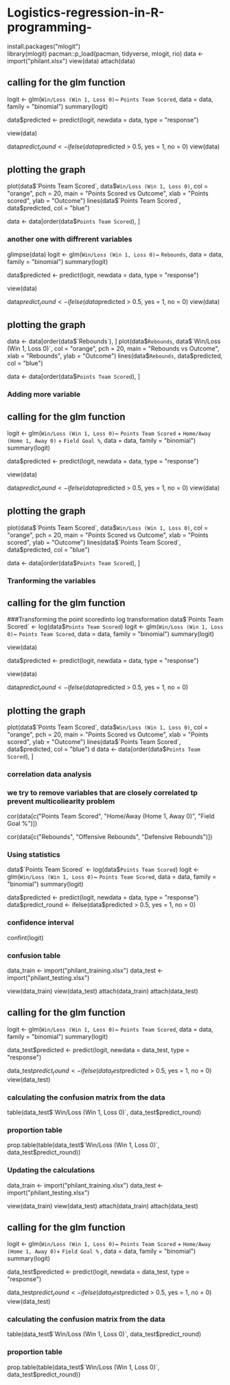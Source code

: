 # Logistics-regression-in-R-programming-
install.packages("mlogit")  
library(mlogit)
pacman::p_load(pacman, tidyverse, mlogit, rio)
data <- import("philant.xlsx")
view(data)
attach(data)

## calling for the glm function 
logit <- glm(`Win/Loss (Win 1, Loss 0)`~ `Points Team Scored`, data = data, family = "binomial")
summary(logit)


data$predicted <- predict(logit, newdata = data, type = "response")

view(data)

data$predict_round <- ifelse(data$predicted > 0.5, yes = 1, no = 0)
view(data) 

## plotting the graph

plot(data$`Points Team Scored`, data$`Win/Loss (Win 1, Loss 0)`, col = "orange", pch = 20, 
     main = "Points Scored vs Outcome", xlab = "Points scored", ylab = "Outcome")
lines(data$`Points Team Scored`, data$predicted, col = "blue")

data <- data[order(data$`Points Team Scored`), ]


### another one with diffrerent variables
glimpse(data)
logit <- glm(`Win/Loss (Win 1, Loss 0)`~ `Rebounds`, data = data, family = "binomial")
summary(logit)


data$predicted <- predict(logit, newdata = data, type = "response")

view(data)

data$predict_round <- ifelse(data$predicted > 0.5, yes = 1, no = 0)
view(data) 

## plotting the graph
data <- data[order(data$`Rebounds`), ]
plot(data$`Rebounds`, data$`Win/Loss (Win 1, Loss 0)`, col = "orange", pch = 20, 
     main = "Rebounds vs Outcome", xlab = "Rebounds", ylab = "Outcome")
lines(data$`Rebounds`, data$predicted, col = "blue")

data <- data[order(data$`Points Team Scored`), ]



### Adding  more variable 
## calling for the glm function 
logit <- glm(`Win/Loss (Win 1, Loss 0)`~ `Points Team Scored` + `Home/Away (Home 1, Away 0)` + `Field Goal %`, data = data, family = "binomial")
summary(logit)


data$predicted <- predict(logit, newdata = data, type = "response")

view(data)

data$predict_round <- ifelse(data$predicted > 0.5, yes = 1, no = 0)
view(data) 

## plotting the graph

plot(data$`Points Team Scored`, data$`Win/Loss (Win 1, Loss 0)`, col = "orange", pch = 20, 
     main = "Points Scored vs Outcome", xlab = "Points scored", ylab = "Outcome")
lines(data$`Points Team Scored`, data$predicted, col = "blue")

data <- data[order(data$`Points Team Scored`), ]



### Tranforming the variables 

## calling for the glm function 
###Transforming the point scoredinto log transformation 
data$`Points Team Scored` <- log(data$`Points Team Scored`)
logit <- glm(`Win/Loss (Win 1, Loss 0)`~ `Points Team Scored`, data = data, family = "binomial")
summary(logit)


view(data) 

data$predicted <- predict(logit, newdata = data, type = "response")

view(data)

data$predict_round <- ifelse(data$predicted > 0.5, yes = 1, no = 0)
## plotting the graph

plot(data$`Points Team Scored`, data$`Win/Loss (Win 1, Loss 0)`, col = "orange", pch = 20, 
     main = "Points Scored vs Outcome", xlab = "Points scored", ylab = "Outcome")
lines(data$`Points Team Scored`, data$predicted, col = "blue")
d
data <- data[order(data$`Points Team Scored`), ]

### correlation data analysis 
### we try to remove variables that are closely correlated tp prevent multicoliearity problem 

cor(data[c("Points Team Scored", "Home/Away (Home 1, Away 0)", "Field Goal %")])

cor(data[c("Rebounds", "Offensive Rebounds", "Defensive Rebounds")])


### Using statistics 
data$`Points Team Scored` <- log(data$`Points Team Scored`)
logit <- glm(`Win/Loss (Win 1, Loss 0)`~ `Points Team Scored`, data = data, family = "binomial")
summary(logit)

data$predicted <- predict(logit, newdata = data, type = "response")
data$predict_round <- ifelse(data$predicted > 0.5, yes = 1, no = 0)

### confidence interval
confint(logit)

### confusion table
data_train <- import("philant_training.xlsx")
data_test <- import("philant_testing.xlsx")

view(data_train)
view(data_test)
attach(data_train)
attach(data_test)

## calling for the glm function 
logit <- glm(`Win/Loss (Win 1, Loss 0)`~ `Points Team Scored`, data = data, family = "binomial")
summary(logit)


data_test$predicted <- predict(logit, newdata = data_test, type = "response")

data_test$predict_round <- ifelse(data_test$predicted > 0.5, yes = 1, no = 0)
view(data_test)

### calculating the confusion matrix from the data 
table(data_test$`Win/Loss (Win 1, Loss 0)`, data_test$predict_round)

### proportion table
prop.table(table(data_test$`Win/Loss (Win 1, Loss 0)`, data_test$predict_round))





### Updating the calculations 
data_train <- import("philant_training.xlsx")
data_test <- import("philant_testing.xlsx")

view(data_train)
view(data_test)
attach(data_train)
attach(data_test)

## calling for the glm function 
logit <- glm(`Win/Loss (Win 1, Loss 0)`~ `Points Team Scored` + `Home/Away (Home 1, Away 0)`+ `Field Goal %` , data = data, family = "binomial")
summary(logit)


data_test$predicted <- predict(logit, newdata = data_test, type = "response")

data_test$predict_round <- ifelse(data_test$predicted > 0.5, yes = 1, no = 0)
view(data_test)

### calculating the confusion matrix from the data 
table(data_test$`Win/Loss (Win 1, Loss 0)`, data_test$predict_round)

### proportion table
prop.table(table(data_test$`Win/Loss (Win 1, Loss 0)`, data_test$predict_round))











